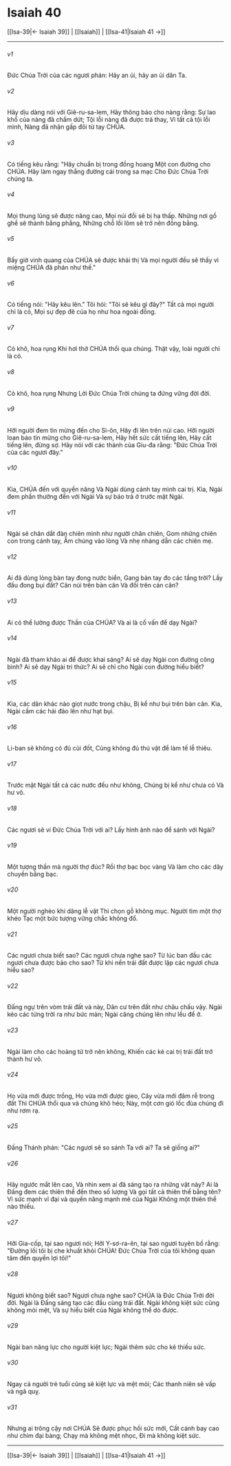 # Isaiah 40

[[Isa-39|← Isaiah 39]] | [[Isaiah]] | [[Isa-41|Isaiah 41 →]]
***



###### v1 
Đức Chúa Trời của các ngươi phán: Hãy an ủi, hãy an ủi dân Ta. 

###### v2 
Hãy dịu dàng nói với Giê-ru-sa-lem, Hãy thông báo cho nàng rằng: Sự lao khổ của nàng đã chấm dứt; Tội lỗi nàng đã được trả thay, Vì tất cả tội lỗi mình, Nàng đã nhận gấp đôi từ tay CHÚA. 

###### v3 
Có tiếng kêu rằng: "Hãy chuẩn bị trong đồng hoang Một con đường cho CHÚA. Hãy làm ngay thẳng đường cái trong sa mạc Cho Đức Chúa Trời chúng ta. 

###### v4 
Mọi thung lũng sẽ được nâng cao, Mọi núi đồi sẽ bị hạ thấp. Những nơi gồ ghề sẽ thành bằng phẳng, Những chỗ lồi lõm sẽ trở nên đồng bằng. 

###### v5 
Bấy giờ vinh quang của CHÚA sẽ được khải thị Và mọi người đều sẽ thấy vì miệng CHÚA đã phán như thế." 

###### v6 
Có tiếng nói: "Hãy kêu lên." Tôi hỏi: "Tôi sẽ kêu gì đây?" Tất cả mọi người chỉ là cỏ, Mọi sự đẹp đẽ của họ như hoa ngoài đồng. 

###### v7 
Cỏ khô, hoa rụng Khi hơi thở CHÚA thổi qua chúng. Thật vậy, loài người chỉ là cỏ. 

###### v8 
Cỏ khô, hoa rụng Nhưng Lời Đức Chúa Trời chúng ta đứng vững đời đời. 

###### v9 
Hỡi người đem tin mừng đến cho Si-ôn, Hãy đi lên trên núi cao. Hỡi người loan báo tin mừng cho Giê-ru-sa-lem, Hãy hết sức cất tiếng lên, Hãy cất tiếng lên, đừng sợ. Hãy nói với các thành của Giu-đa rằng: "Đức Chúa Trời của các ngươi đây." 

###### v10 
Kìa, CHÚA đến với quyền năng Và Ngài dùng cánh tay mình cai trị. Kìa, Ngài đem phần thưởng đến với Ngài Và sự báo trả ở trước mặt Ngài. 

###### v11 
Ngài sẽ chăn dắt đàn chiên mình như người chăn chiên, Gom những chiên con trong cánh tay, Ẵm chúng vào lòng Và nhẹ nhàng dẫn các chiên mẹ. 

###### v12 
Ai đã dùng lòng bàn tay đong nước biển, Gang bàn tay đo các tầng trời? Lấy đấu đong bụi đất? Cân núi trên bàn cân Và đồi trên cán cân? 

###### v13 
Ai có thể lường được Thần của CHÚA? Và ai là cố vấn để dạy Ngài? 

###### v14 
Ngài đã tham khảo ai để được khai sáng? Ai sẽ dạy Ngài con đường công bình? Ai sẽ dạy Ngài tri thức? Ai sẽ chỉ cho Ngài con đường hiểu biết? 

###### v15 
Kìa, các dân khác nào giọt nước trong chậu, Bị kể như bụi trên bàn cân. Kìa, Ngài cầm các hải đảo lên như hạt bụi. 

###### v16 
Li-ban sẽ không có đủ củi đốt, Cũng không đủ thú vật để làm tế lễ thiêu. 

###### v17 
Trước mặt Ngài tất cả các nước đều như không, Chúng bị kể như chưa có Và hư vô. 

###### v18 
Các ngươi sẽ ví Đức Chúa Trời với ai? Lấy hình ảnh nào để sánh với Ngài? 

###### v19 
Một tượng thần mà người thợ đúc? Rồi thợ bạc bọc vàng Và làm cho các dây chuyền bằng bạc. 

###### v20 
Một người nghèo khi dâng lễ vật Thì chọn gỗ không mục. Người tìm một thợ khéo Tạc một bức tượng vững chắc không đổ. 

###### v21 
Các ngươi chưa biết sao? Các ngươi chưa nghe sao? Từ lúc ban đầu các ngươi chưa được bảo cho sao? Từ khi nền trái đất được lập các ngươi chưa hiểu sao? 

###### v22 
Đấng ngự trên vòm trái đất và này, Dân cư trên đất như châu chấu vậy. Ngài kéo các từng trời ra như bức màn; Ngài căng chúng lên như lều để ở. 

###### v23 
Ngài làm cho các hoàng tử trở nên không, Khiến các kẻ cai trị trái đất trở thành hư vô. 

###### v24 
Họ vừa mới được trồng, Họ vừa mới được gieo, Cây vừa mới đâm rễ trong đất Thì CHÚA thổi qua và chúng khô héo; Này, một cơn gió lốc đùa chúng đi như rơm rạ. 

###### v25 
Đấng Thánh phán: "Các ngươi sẽ so sánh Ta với ai? Ta sẽ giống ai?" 

###### v26 
Hãy ngước mắt lên cao, Và nhìn xem ai đã sáng tạo ra những vật này? Ai là Đấng đem các thiên thể đến theo số lượng Và gọi tất cả thiên thể bằng tên? Vì sức mạnh vĩ đại và quyền năng mạnh mẽ của Ngài Không một thiên thể nào thiếu. 

###### v27 
Hỡi Gia-cốp, tại sao ngươi nói; Hỡi Y-sơ-ra-ên, tại sao ngươi tuyên bố rằng: "Đường lối tôi bị che khuất khỏi CHÚA! Đức Chúa Trời của tôi không quan tâm đến quyền lợi tôi!" 

###### v28 
Ngươi không biết sao? Ngươi chưa nghe sao? CHÚA là Đức Chúa Trời đời đời. Ngài là Đấng sáng tạo các đầu cùng trái đất. Ngài không kiệt sức cũng không mỏi mệt, Và sự hiểu biết của Ngài không thể dò được. 

###### v29 
Ngài ban năng lực cho người kiệt lực; Ngài thêm sức cho kẻ thiếu sức. 

###### v30 
Ngay cả người trẻ tuổi cũng sẽ kiệt lực và mệt mỏi; Các thanh niên sẽ vấp và ngã quỵ. 

###### v31 
Nhưng ai trông cậy nơi CHÚA Sẽ được phục hồi sức mới, Cất cánh bay cao như chim đại bàng; Chạy mà không mệt nhọc, Đi mà không kiệt sức.

***
[[Isa-39|← Isaiah 39]] | [[Isaiah]] | [[Isa-41|Isaiah 41 →]]
